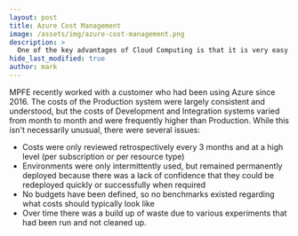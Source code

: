 ```yaml
---
layout: post
title: Azure Cost Management
image: /assets/img/azure-cost-management.png
description: >
  One of the key advantages of Cloud Computing is that it is very easy to start deploying and using resources. However without careful management, costs can quickly build up and become uncontrolled. This article explores some of the ways in which Azure empowers you to monitor and control costs. By doing so Cloud Computing can give you both competitive and economic advantages.
hide_last_modified: true
author: mark
---
```


MPFE recently worked with a customer who had been using Azure since 2016. The costs of the Production system were largely consistent and understood, but the costs of Development and Integration systems varied from month to month and were frequently higher than Production. While this isn't necessarily unusual, there were several issues:

- Costs were only reviewed retrospectively every 3 months and at a high level (per subscription or per resource type)
- Environments were only intermittently used, but remained permanently deployed because there was a lack of confidence that they could be redeployed quickly or successfully when required
- No budgets have been defined, so no benchmarks existed regarding what costs should typically look like
- Over time there was a build up of waste due to various experiments that had been run and not cleaned up.